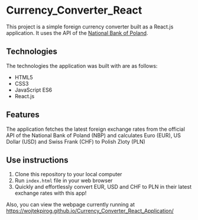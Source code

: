 # Currency_Converter_React

This project is a simple foreign currency converter built as a React.js application. It uses the API of the [National Bank of Poland]("https://api.nbp.pl/api/exchangerates/tables/a/").

## Technologies
The technologies the application was built with are as follows:
- HTML5
- CSS3
- JavaScript ES6
- React.js

## Features
The application fetches the latest foreign exchange rates from the official API of the National Bank of Poland (NBP) and calculates Euro (EUR), US Dollar (USD) and Swiss Frank (CHF) to Polish Zloty (PLN)

## Use instructions
1. Clone this repository to your local computer
2. Run `index.html` file in your web browser
3. Quickly and effortlessly convert EUR, USD and CHF to PLN in their latest exchange rates with this app!

Also, you can view the webpage currently running at https://wojtekpirog.github.io/Currency_Converter_React_Application/
